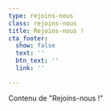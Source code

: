 ```yaml
---
type: rejoins-nous
class: rejoins-nous
title: Rejoins-nous !
cta_footer:
  show: false
  text: ''
  btn_text: ''
  link: ''

---
```

Contenu de "Rejoins-nous !"